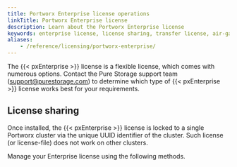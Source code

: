 ```yaml
---
title: Portworx Enterprise license operations 
linkTitle: Portworx Enterprise license
description: Learn about the Portworx Enterprise license
keywords: enterprise license, license sharing, transfer license, air-gapped license, Saas Key, Licensing, Portworx Enterprise, upgrade Portworx, activate license
aliases:
    - /reference/licensing/portworx-enterprise/
---
```

The {{< pxEnterprise >}} license is a flexible license, which comes with numerous options.
Contact the Pure Storage support team (support@purestorage.com) to determine which type of {{< pxEnterprise >}} license works best for your requirements.

## License sharing

Once installed, the {{< pxEnterprise >}} license is locked to a single Portworx cluster via the unique UUID identifier of the cluster.
Such license (or license-file) does not work on other clusters.

Manage your Enterprise license using the following methods.






